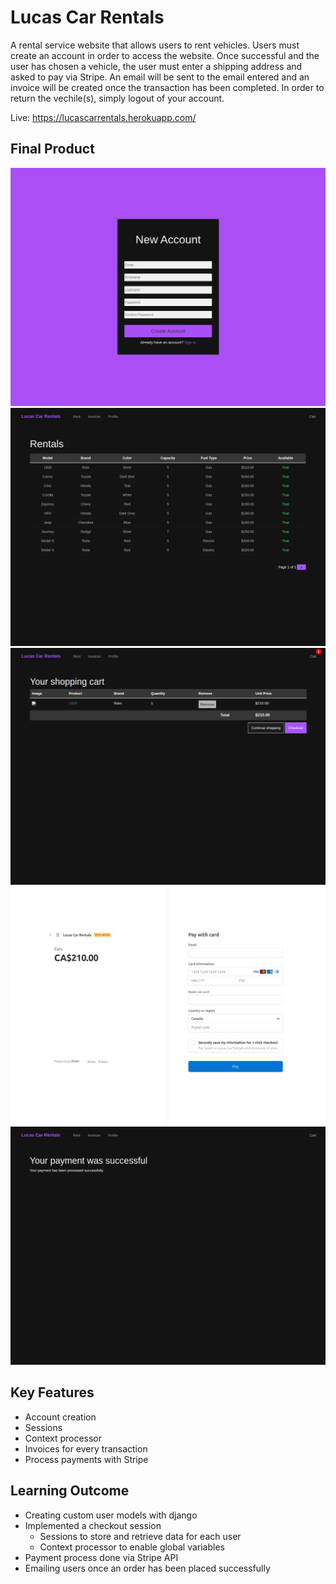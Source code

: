 # Lucas Car Rentals
A rental service website that allows users to rent vehicles. Users must create an account in order to access the website. Once successful and the user has chosen a vehicle, the user must enter a shipping address and asked to pay via Stripe. An email will be sent to the email entered and an invoice will be created once the transaction has been completed. In order to return the vechile(s), simply logout of your account.

Live: https://lucascarrentals.herokuapp.com/

## Final Product
![login](staticfiles/media/project_overview_images/car_rental_login.png)
![Home](staticfiles/media/project_overview_images/car_rental_home.png)
![Checkout](staticfiles/media/project_overview_images/car_rental_checkout.png)
![Stripe API](staticfiles/media/project_overview_images/car_rental_strip_api.png)
![Success](staticfiles/media/project_overview_images/car_rental_success.png)

## Key Features
- Account creation
- Sessions
- Context processor
- Invoices for every transaction
- Process payments with Stripe

## Learning Outcome
- Creating custom user models with django
- Implemented a checkout session
  - Sessions to store and retrieve data for each user
  - Context processor to enable global variables
- Payment process done via Stripe API
- Emailing users once an order has been placed successfully
